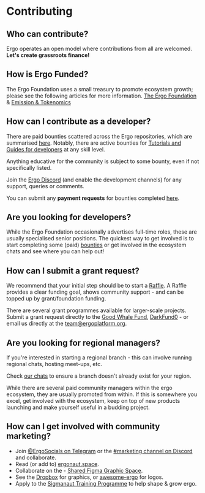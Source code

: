 # Contributing


## Who can contribute?

Ergo operates an open model where contributions from all are welcomed. **Let's create grassroots finance!**

## How is Ergo Funded? 

The Ergo Foundation uses a small treasury to promote ecosystem growth; please see the following articles for more information. [The Ergo Foundation](https://ergoplatform.org/en/blog/ergo-foundation/) & [Emission & Tokenomics](https://ergoplatform.org/en/blog/emission/)


## How can I contribute as a developer?

There are paid bounties scattered across the Ergo repositories, which are summarised [here](https://github.com/ergoplatform/grow-ergo/). Notably, there are active bounties for [Tutorials and Guides for developers](https://github.com/ergoplatform/grow-ergo/issues/15) at any skill level. 

Anything educative for the community is subject to some bounty, even if not specifically listed. 

Join the [Ergo Discord](https://discord.gg/nr4JRnhAyV) (and enable the development channels) for any support, queries or comments. 

You can submit any **payment requests** for bounties completed [here](https://q9fwzopidh8.typeform.com/to/G5gAKC4r).

## Are you looking for developers?

While the Ergo Foundation occasionally advertises full-time roles, these are usually specialised senior positions. The quickest way to get involved is to start completing some (paid) [bounties](https://github.com/ergoplatform/grow-ergo/) or get involved in the ecosystem chats and see where you can help out!


## How can I submit a grant request? 

We recommend that your initial step should be to start a [Raffle](https://ergoraffle.com/). A Raffle provides a clear funding goal, shows community support - and can be topped up by grant/foundation funding. 

There are several grant programmes available for larger-scale projects. Submit a grant request directly to the [Good Whale Fund](https://github.com/ergoplatform/grow-ergo/issues/13), [DarkFund0](https://github.com/ergoplatform/grow-ergo/issues/1) - or email us directly at the [team@ergoplatform.org](mailto:team@ergoplatform.org).



## Are you looking for regional managers? 

If you're interested in starting a regional branch - this can involve running regional chats, hosting meet-ups, etc. 

Check [our chats](https://linktr.ee/ergoplatform) to ensure a branch doesn't already exist for your region. 

While there are several paid community managers within the ergo ecosystem, they are usually promoted from within. If this is somewhere you excel, get involved with the ecosystem, keep on top of new products launching and make yourself useful in a budding project. 

## How can I get involved with community marketing? 

* Join  [@ErgoSocials on Telegram](https://t.me/ErgoSocials) or the [#marketing channel on Discord](https://discord.gg/TBFXMzha7X) and collaborate. 
* Read (or add to) [ergonaut.space](https://ergonaut.space/en/Guides/Guerrilla-Marketing).
* Collaborate on the - [Shared Figma Graphic Space](https://www.figma.com/file/pd92vgB3xNFThaacIKodYs/Guide-ID?node-id=1%3A756).
* See the [Dropbox](https://www.dropbox.com/sh/jionpgnj89eod2f/AAC5S1vnOwO3gm2vRYOmDBQ-a?dl=0) for graphics, or [awesome-ergo](https://github.com/ergoplatform/awesome-ergo/tree/master/graphics/Logo) for logos. 
* Apply to the [Sigmanaut Training Programme](https://ergoplatform.org/en/blog/the-sigmanauts-programme/) to help shape & grow ergo. 

